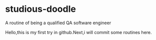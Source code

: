# studious-doodle
A routine of being a qualified QA software engineer

Hello,this is my first try in github.Next,i will commit
some routines here.
